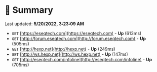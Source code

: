 # 📖 Summary
Last updated: **5/20/2022, 3:23:09 AM**

- `GET` [https://eseqtech.com](https://eseqtech.com) - **Up** (613ms)
- `GET` [http://forum.eseqtech.com](http://forum.eseqtech.com) - **Up** (505ms)
- `GET` [http://hexp.net](http://hexp.net) - **Up** (249ms)
- `GET` [http://ws.hexp.net](http://ws.hexp.net) - **Up** (147ms)
- `GET` [http://eseqtech.com/infoline](http://eseqtech.com/infoline) - **Up** (705ms)
